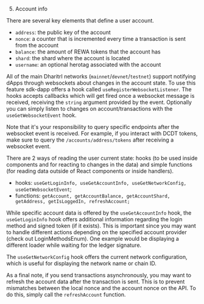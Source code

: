 5. Account info

There are several key elements that define a user account. 
- `address`: the public key of the account
- `nonce`: a counter that is incremented every time a transaction is sent from the account
- `balance`: the amount of REWA tokens that the account has
- `shard`: the shard where the account is located
- `username`: an optional herotag associated with the account

All of the main DharitrI networks (`mainnet`/`devnet`/`testnet`) support notifying dApps through websockets about changes in the account state. To use this feature sdk-dapp offers a hook called `useRegisterWebsocketListener`. The hooks accepts callbacks which will get fired once a websocket message is received, receiving the `string` argument provided by the event. Optionally you can simply listen to changes on account/transactions with the `useGetWebsocketEvent` hook.

Note that it's your responsibility to query specific endpoints after the websocket event is received. For example, if you interact with DCDT tokens, make sure to query the `/accounts/address/tokens` after receiving a websocket event.

There are 2 ways of reading the user current state: hooks (to be used inside components and for reacting to changes in the data) and simple functions (for reading data outside of React components or inside handlers).

- hooks: `useGetLoginInfo, useGetAccountInfo, useGetNetworkConfig, useGetWebsocketEvent`;
- functions: `getAccount, getAccountBalance, getAccountShard, getAddress, getIsLoggedIn, refreshAccount;`

While specific account data is offered by the `useGetAccountInfo` hook, the `useGetLoginInfo` hook offers additional information regarding the login method and signed token (if it exists). This is important since you may want to handle different actions depending on the specified account provider (check out LoginMethodsEnum). One example would be displaying a different loader while waiting for the ledger signature.

The `useGetNetworkConfig` hook offers the current network configuration, which is useful for displaying the network name or chain ID.

As a final note, if you send transactions asynchronously, you may want to refresh the account data after the transaction is sent. This is to prevent mismatches between the local nonce and the account nonce on the API. To do this, simply call the `refreshAccount` function.

